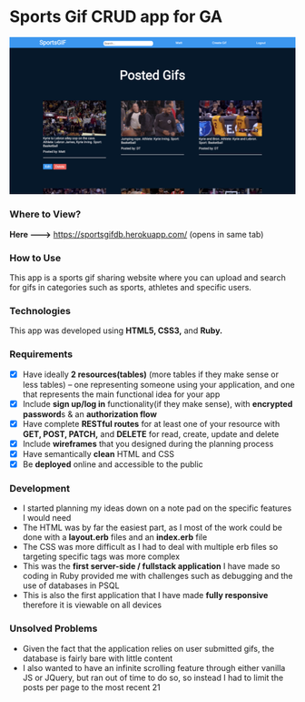 # Sports Gif CRUD app for GA

![](img/readmeimg.png)

### Where to View?

**Here --->** https://sportsgifdb.herokuapp.com/ (opens in same tab)

### How to Use

This app is a sports gif sharing website where you can upload and search for gifs in categories such as sports, athletes and specific users.

### Technologies

This app was developed using **HTML5, CSS3,** and **Ruby.**

### Requirements

- [x] Have ideally **2 resources(tables)** (more tables if they make sense or less tables) – one representing someone using your application, and one that represents the main functional idea for your app
- [x] Include **sign up/log in** functionality(if they make sense), with **encrypted password**s & an **authorization flow**
- [x] Have complete **RESTful routes** for at least one of your resource with **GET, POST, PATCH,** and **DELETE** for read, create, update and delete
- [x] Include **wireframes** that you designed during the planning process
- [x] Have semantically **clean** HTML and CSS
- [x] Be **deployed** online and accessible to the public

### Development

- I started planning my ideas down on a note pad on the specific features I would need
- The HTML was by far the easiest part, as I most of the work could be done with a **layout.erb** files and an **index.erb** file
- The CSS was more difficult as I had to deal with multiple erb files so targeting specific tags was more complex
- This was the **first server-side / fullstack application** I have made so coding in Ruby provided me with challenges such as debugging and the use of databases in PSQL
- This is also the first application that I have made **fully responsive** therefore it is viewable on all devices

### Unsolved Problems

- Given the fact that the application relies on user submitted gifs, the database is fairly bare with little content
- I also wanted to have an infinite scrolling feature through either vanilla JS or JQuery, but ran out of time to do so, so instead I had to limit the posts per page to the most recent 21
